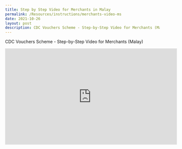 ```yaml
---
title: Step by Step Video for Merchants in Malay
permalink: /Resources/instructions/merchants-video-ms
date: 2021-10-26
layout: post
description: CDC Vouchers Scheme - Step-by-Step Video for Merchants (Malay)
---
```

CDC Vouchers Scheme - Step-by-Step Video for Merchants (Malay)

<iframe width="560" height="315" src="https://www.youtube.com/embed/WlXbDqiPN6k" title="YouTube video player" frameborder="0" allow="accelerometer; autoplay; clipboard-write; encrypted-media; gyroscope; picture-in-picture" allowfullscreen></iframe>